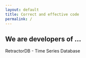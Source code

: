 ```yaml
---
layout: default
title: Correct and effective code
permalink: /
---
```


## We are developers of ...
RetractorDB - Time Series Database

